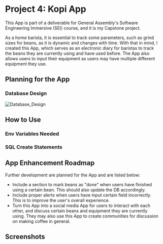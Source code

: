 # Project 4: Kopi App
This App is part of a deliverable for General Assembly's Software Engineering Immersive (SEI) course, and it is my Capstone project. 

As a home barista, it is essential to track some parameters, such as grind sizes for beans, as it is dynamic and changes with time. With that in mind, I created this App, which serves as an electronic diary for baristas to track the beans they are currently using and have used before. 
The App also allows users to input their equipment as users may have multiple different equipment they use. 

## Planning for the App
### Database Design
![Database_Design](Project-4/Screenshots/Database_Design.jpg)

## How to Use
### Env Variables Needed

### SQL Create Statements

## App Enhancement Roadmap
Further development are planned for the App and are listed below: 
- Include a section to mark beans as "done" when users have finished using a certain bean. This should also update the DB accordingly.
- Include proper alerts when users have input certain field incorrectly. This is to improve the user's overall experience.
- Turn this App into a social media App for users to interact with each other, and discuss certain beans and equipment they are currently using. They may also use this App to create communities for discussion on making coffee in general. 


## Screenshots
